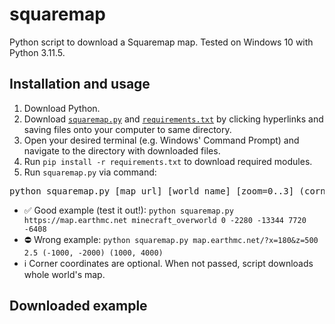 # squaremap
Python script to download a Squaremap map. Tested on Windows 10 with Python 3.11.5.

## Installation and usage
1. Download Python.
2. Download [`squaremap.py`](https://raw.githubusercontent.com/3meraldK/squaremap/main/squaremap.py) and [`requirements.txt`](https://raw.githubusercontent.com/3meraldK/squaremap/main/requirements.txt) by clicking hyperlinks and saving files onto your computer to same directory.
3. Open your desired terminal (e.g. Windows' Command Prompt) and navigate to the directory with downloaded files.
4. Run `pip install -r requirements.txt` to download required modules.
5. Run `squaremap.py` via command:
<pre>python squaremap.py [map url] [world name] [zoom=0..3] (corner coordinates)</pre>
- ✅ Good example (test it out!): `python squaremap.py https://map.earthmc.net minecraft_overworld 0 -2280 -13344 7720 -6408`
- ⛔ Wrong example: `python squaremap.py map.earthmc.net/?x=180&z=500 2.5 (-1000, -2000) (1000, 4000)`
- ℹ️ Corner coordinates are optional. When not passed, script downloads whole world's map.

## Downloaded example